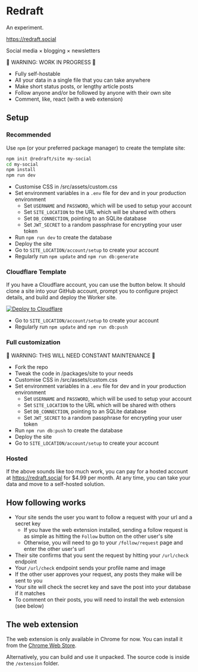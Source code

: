 # Redraft

An experiment.

https://redraft.social

Social media × blogging × newsletters

🚧 WARNING: WORK IN PROGRESS 🚧

- Fully self-hostable
- All your data in a single file that you can take anywhere
- Make short status posts, or lengthy article posts
- Follow anyone and/or be followed by anyone with their own site
- Comment, like, react (with a web extension)

## Setup

### Recommended

Use `npm` (or your preferred package manager) to create the template site:

```bash
npm init @redraft/site my-social
cd my-social
npm install
npm run dev
```

- Customise CSS in /src/assets/custom.css
- Set environment variables in a `.env` file for dev and in your production environment
  - Set `USERNAME` and `PASSWORD`, which will be used to setup your account
  - Set `SITE_LOCATION` to the URL which will be shared with others
  - Set `DB_CONNECTION`, pointing to an SQLite database
  - Set `JWT_SECRET` to a random passphrase for encrypting your user token
- Run `npm run dev` to create the database
- Deploy the site
- Go to `SITE_LOCATION/account/setup` to create your account
- Regularly run `npm update` and `npm run db:generate`

### Cloudflare Template

If you have a Cloudflare account, you can use the button below. It should clone a site into your GitHub account, prompt you to configure project details, and build and deploy the Worker site.

[![Deploy to Cloudflare](https://deploy.workers.cloudflare.com/button)](https://deploy.workers.cloudflare.com/?url=https%3A%2F%2Fgithub.com%2Fandrewjk%2Fredraft-template-cf)

- Go to `SITE_LOCATION/account/setup` to create your account
- Regularly run `npm update` and `npm run db:push`

### Full customization

🚧 WARNING: THIS WILL NEED CONSTANT MAINTENANCE 🚧

- Fork the repo
- Tweak the code in /packages/site to your needs
- Customise CSS in /src/assets/custom.css
- Set environment variables in a `.env` file for dev and in your production environment
  - Set `USERNAME` and `PASSWORD`, which will be used to setup your account
  - Set `SITE_LOCATION` to the URL which will be shared with others
  - Set `DB_CONNECTION`, pointing to an SQLite database
  - Set `JWT_SECRET` to a random passphrase for encrypting your user token
- Run `npm run db:push` to create the database
- Deploy the site
- Go to `SITE_LOCATION/account/setup` to create your account

### Hosted

If the above sounds like too much work, you can pay for a hosted account at https://redraft.social for $4.99 per month. At any time, you can take your data and move to a self-hosted solution.

## How following works

- Your site sends the user you want to follow a request with your url and a secret key
  - If you have the web extension installed, sending a follow request is as simple as hitting the `Follow` button on the other user's site
  - Otherwise, you will need to go to your `/follow/request` page and enter the other user's url
- Their site confirms that you sent the request by hitting your `/url/check` endpoint
- Your `/url/check` endpoint sends your profile name and image
- If the other user approves your request, any posts they make will be sent to you
- Your site will check the secret key and save the post into your database if it matches
- To comment on their posts, you will need to install the web extension (see below)

## The web extension

The web extension is only available in Chrome for now. You can install it from the [Chrome Web Store](https://chromewebstore.google.com/detail/redraft/kjphhfhmicmfpeoecbhnibleaologghh?pli=1).

Alternatively, you can build and use it unpacked. The source code is inside the `/extension` folder.
